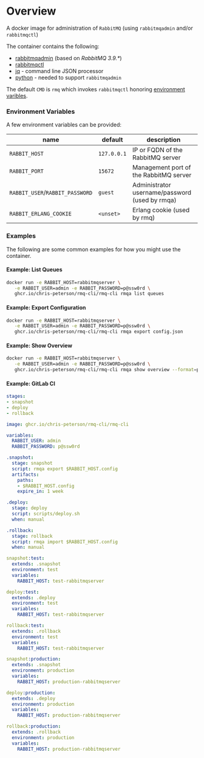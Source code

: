 # Overview

A docker image for administration of `RabbitMQ` (using `rabbitmqadmin` and/or `rabbitmqctl`)

The container contains the following:

* [rabbitmqadmin](https://www.rabbitmq.com/management-cli.html) (based on _RabbitMQ 3.9.*_)
* [rabbitmqctl](https://www.rabbitmq.com/rabbitmqctl.8.html)
* [jq](https://stedolan.github.io/jq/) - command line JSON processor
* [python](https://www.python.org/) - needed to support `rabbitmqadmin`

The default `CMD` is `rmq` which invokes `rabbitmqctl` honoring [environment varibles](#environment-variables).

### Environment Variables

A few environment variables can be provided:

| name | default | description |
| --- | --- | --- |
| `RABBIT_HOST` | `127.0.0.1` | IP or FQDN of the RabbitMQ server |
| `RABBIT_PORT` | `15672` | Management port of the RabbitMQ server |
| `RABBIT_USER`/`RABBIT_PASSWORD` | `guest` | Administrator username/password (used by rmqa)|
| `RABBIT_ERLANG_COOKIE` | `<unset>` | Erlang cookie (used by rmq) |

### Examples

The following are some common examples for how you might use the container.

#### Example: List Queues

```sh
docker run -e RABBIT_HOST=rabbitmqserver \
   -e RABBIT_USER=admin -e RABBIT_PASSWORD=p@ssw0rd \
   ghcr.io/chris-peterson/rmq-cli/rmq-cli rmqa list queues
```

#### Example: Export Configuration

```sh
docker run -e RABBIT_HOST=rabbitmqserver \
   -e RABBIT_USER=admin -e RABBIT_PASSWORD=p@ssw0rd \
   ghcr.io/chris-peterson/rmq-cli/rmq-cli rmqa export config.json
```

#### Example: Show Overview

```sh
docker run -e RABBIT_HOST=rabbitmqserver \
   -e RABBIT_USER=admin -e RABBIT_PASSWORD=p@ssw0rd \
   ghcr.io/chris-peterson/rmq-cli/rmq-cli rmqa show overview --format=pretty_json
```

#### Example: GitLab CI

```yml
stages:
- snapshot
- deploy
- rollback

image: ghcr.io/chris-peterson/rmq-cli/rmq-cli

variables:
  RABBIT_USER: admin
  RABBIT_PASSWORD: p@ssw0rd

.snapshot:
  stage: snapshot
  script: rmqa export $RABBIT_HOST.config
  artifacts:
    paths:
    - $RABBIT_HOST.config
    expire_in: 1 week

.deploy:
  stage: deploy
  script: scripts/deploy.sh
  when: manual

.rollback:
  stage: rollback
  script: rmqa import $RABBIT_HOST.config
  when: manual

snapshot:test:
  extends: .snapshot
  environment: test
  variables:
    RABBIT_HOST: test-rabbitmqserver

deploy:test:
  extends: .deploy
  environment: test
  variables:
    RABBIT_HOST: test-rabbitmqserver

rollback:test:
  extends: .rollback
  environment: test
  variables:
    RABBIT_HOST: test-rabbitmqserver

snapshot:production:
  extends: .snapshot
  environment: production
  variables:
    RABBIT_HOST: production-rabbitmqserver

deploy:production:
  extends: .deploy
  environment: production
  variables:
    RABBIT_HOST: production-rabbitmqserver

rollback:production:
  extends: .rollback
  environment: production
  variables:
    RABBIT_HOST: production-rabbitmqserver
```
